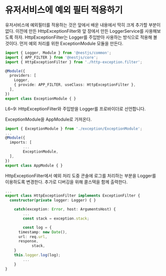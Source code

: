 # 유저서비스에 예외 필터 적용하기

유저서비스에 예외필터를 적용하는 것은 앞에서 배운 내용에서 딱히 크게 추가할 부분이 없다. 이전에 만든 HttpExceptionFilter와 앞 장에서 만든 LoggerService를 사용해보도록 하자. HttpExceptionFilter는 Logger를 주입받아 사용하는 방식으로 적용해 볼 것이다. 먼저 예외 처리를 위한 ExceptionModule 모듈을 만든다.

```ts
import { Logger, Module } from '@nestjs/common';
import { APP_FILTER } from '@nestjs/core';
import { HttpExceptionFilter } from './http-exception.filter';

@Module({
  providers: [
    Logger,
    { provide: APP_FILTER, useClass: HttpExceptionFilter },
  ],
})
export class ExceptionModule { }
```

L6~9: HttpExceptionFilter와 주입받을 Logger를 프로바이더로 선언합니다.

ExceptionModule을 AppModule로 가져온다.

```ts
import { ExceptionModule } from './exception/ExceptionModule';
...
@Module({
  imports: [
        ...
        ExceptionModule,
  ],
})
export class AppModule { }
```

HttpExceptionFilter에서 예외 처리 도중 콘솔에 로그를 처리하는 부분을 Logger를 이용하도록 변경한다. 추가로 디버깅을 위해 콜스택을 함께 출력한다.

```ts
...
export class HttpExceptionFilter implements ExceptionFilter {
  constructor(private logger: Logger) { }

    catch(exception: Error, host: ArgumentsHost) {
        ...
        const stack = exception.stack;

        const log = {
      timestamp: new Date(),
      url: req.url,
      response,
            stack,
    }
    this.logger.log(log);
        ...
    }
}
```